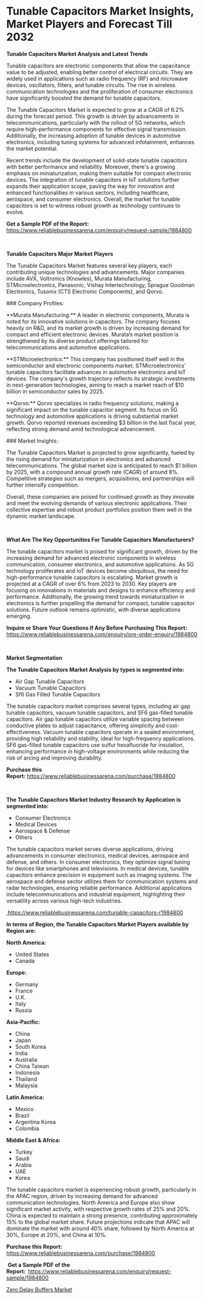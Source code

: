 <p><h1>Tunable Capacitors Market Insights, Market Players and Forecast Till 2032</h1></p><p><strong>Tunable Capacitors Market Analysis and Latest Trends</strong></p>
<p><p>Tunable capacitors are electronic components that allow the capacitance value to be adjusted, enabling better control of electrical circuits. They are widely used in applications such as radio frequency (RF) and microwave devices, oscillators, filters, and tunable circuits. The rise in wireless communication technologies and the proliferation of consumer electronics have significantly boosted the demand for tunable capacitors.</p><p>The Tunable Capacitors Market is expected to grow at a CAGR of 6.2% during the forecast period. This growth is driven by advancements in telecommunications, particularly with the rollout of 5G networks, which require high-performance components for effective signal transmission. Additionally, the increasing adoption of tunable devices in automotive electronics, including tuning systems for advanced infotainment, enhances the market potential.</p><p>Recent trends include the development of solid-state tunable capacitors with better performance and reliability. Moreover, there's a growing emphasis on miniaturization, making them suitable for compact electronic devices. The integration of tunable capacitors in IoT solutions further expands their application scope, paving the way for innovation and enhanced functionalities in various sectors, including healthcare, aerospace, and consumer electronics. Overall, the market for tunable capacitors is set to witness robust growth as technology continues to evolve.</p></p>
<p><strong>Get a Sample PDF of the Report:&nbsp;</strong> <a href="https://www.reliablebusinessarena.com/enquiry/request-sample/1984800?utm_campaign=3569&utm_medium=2&utm_source=Github&utm_content=ia&utm_term=06042025&utm_id=tunable-capacitors">https://www.reliablebusinessarena.com/enquiry/request-sample/1984800</a></p>
<p>&nbsp;</p>
<p><strong>Tunable Capacitors Major Market Players</strong></p>
<p><p>The Tunable Capacitors Market features several key players, each contributing unique technologies and advancements. Major companies include AVX, Voltronics (Knowles), Murata Manufacturing, STMicroelectronics, Panasonic, Vishay Intertechnology, Sprague Goodman Electronics, Tusonix (CTS Electronic Components), and Qorvo.</p><p>### Company Profiles:</p><p>**Murata Manufacturing:** A leader in electronic components, Murata is noted for its innovative solutions in capacitors. The company focuses heavily on R&D, and its market growth is driven by increasing demand for compact and efficient electronic devices. Murata’s market position is strengthened by its diverse product offerings tailored for telecommunications and automotive applications.</p><p>**STMicroelectronics:** This company has positioned itself well in the semiconductor and electronic components market. STMicroelectronics' tunable capacitors facilitate advances in automotive electronics and IoT devices. The company's growth trajectory reflects its strategic investments in next-generation technologies, aiming to reach a market reach of $10 billion in semiconductor sales by 2025.</p><p>**Qorvo:** Qorvo specializes in radio frequency solutions, making a significant impact on the tunable capacitor segment. Its focus on 5G technology and automotive applications is driving substantial market growth. Qorvo reported revenues exceeding $3 billion in the last fiscal year, reflecting strong demand amid technological advancement.</p><p>### Market Insights:</p><p>The Tunable Capacitors Market is projected to grow significantly, fueled by the rising demand for miniaturization in electronics and advanced telecommunications. The global market size is anticipated to reach $1 billion by 2025, with a compound annual growth rate (CAGR) of around 8%. Competitive strategies such as mergers, acquisitions, and partnerships will further intensify competition. </p><p>Overall, these companies are poised for continued growth as they innovate and meet the evolving demands of various electronic applications. Their collective expertise and robust product portfolios position them well in the dynamic market landscape.</p></p>
<p>&nbsp;</p>
<p><strong>What Are The Key Opportunities For Tunable Capacitors Manufacturers?</strong></p>
<p><p>The tunable capacitors market is poised for significant growth, driven by the increasing demand for advanced electronic components in wireless communication, consumer electronics, and automotive applications. As 5G technology proliferates and IoT devices become ubiquitous, the need for high-performance tunable capacitors is escalating. Market growth is projected at a CAGR of over 6% from 2023 to 2030. Key players are focusing on innovations in materials and designs to enhance efficiency and performance. Additionally, the growing trend towards miniaturization in electronics is further propelling the demand for compact, tunable capacitor solutions. Future outlook remains optimistic, with diverse applications emerging.</p></p>
<p><strong>Inquire or Share Your Questions If Any Before Purchasing This Report:</strong> <a href="https://www.reliablebusinessarena.com/enquiry/pre-order-enquiry/1984800?utm_campaign=3569&utm_medium=2&utm_source=Github&utm_content=ia&utm_term=06042025&utm_id=tunable-capacitors">https://www.reliablebusinessarena.com/enquiry/pre-order-enquiry/1984800</a></p>
<p>&nbsp;</p>
<p><strong>Market Segmentation</strong></p>
<p><strong>The Tunable Capacitors Market Analysis by types is segmented into:</strong></p>
<p><ul><li>Air Gap Tunable Capacitors</li><li>Vacuum Tunable Capacitors</li><li>Sf6 Gas Filled Tunable Capacitors</li></ul></p>
<p><p>The tunable capacitors market comprises several types, including air gap tunable capacitors, vacuum tunable capacitors, and SF6 gas-filled tunable capacitors. Air gap tunable capacitors utilize variable spacing between conductive plates to adjust capacitance, offering simplicity and cost-effectiveness. Vacuum tunable capacitors operate in a sealed environment, providing high reliability and stability, ideal for high-frequency applications. SF6 gas-filled tunable capacitors use sulfur hexafluoride for insulation, enhancing performance in high-voltage environments while reducing the risk of arcing and improving durability.</p></p>
<p><strong>Purchase this Report:&nbsp;</strong><a href="https://www.reliablebusinessarena.com/purchase/1984800?utm_campaign=3569&utm_medium=2&utm_source=Github&utm_content=ia&utm_term=06042025&utm_id=tunable-capacitors">https://www.reliablebusinessarena.com/purchase/1984800</a></p>
<p>&nbsp;</p>
<p><strong>The Tunable Capacitors Market Industry Research by Application is segmented into:</strong></p>
<p><ul><li>Consumer Electronics</li><li>Medical Devices</li><li>Aerospace & Defense</li><li>Others</li></ul></p>
<p><p>The tunable capacitors market serves diverse applications, driving advancements in consumer electronics, medical devices, aerospace and defense, and others. In consumer electronics, they optimize signal tuning for devices like smartphones and televisions. In medical devices, tunable capacitors enhance precision in equipment such as imaging systems. The aerospace and defense sector utilizes them for communication systems and radar technologies, ensuring reliable performance. Additional applications include telecommunications and industrial equipment, highlighting their versatility across various high-tech industries.</p></p>
<p><a href="https://www.reliablebusinessarena.com/tunable-capacitors-r1984800?utm_campaign=3569&utm_medium=2&utm_source=Github&utm_content=ia&utm_term=06042025&utm_id=tunable-capacitors">&nbsp;https://www.reliablebusinessarena.com/tunable-capacitors-r1984800</a></p>
<p><strong>In terms of Region, the Tunable Capacitors Market Players available by Region are:</strong></p>
<p>
    <p> <strong> North America: </strong>
        <ul>
            <li>United States</li>
            <li>Canada</li>
        </ul>
        </p> 
    <p> <strong> Europe: </strong>
        <ul>
            <li>Germany</li>
            <li>France</li>
            <li>U.K.</li>
            <li>Italy</li>
            <li>Russia</li>
        </ul>
        </p> 
    <p> <strong> Asia-Pacific: </strong>
        <ul>
            <li>China</li>
            <li>Japan</li>
            <li>South Korea</li>
            <li>India</li>
            <li>Australia</li>
            <li>China Taiwan</li>
            <li>Indonesia</li>
            <li>Thailand</li>
            <li>Malaysia</li>
        </ul>
        </p> 
    <p> <strong> Latin America: </strong>
        <ul>
            <li>Mexico</li>
            <li>Brazil</li>
            <li>Argentina Korea</li>
            <li>Colombia</li>
        </ul>
        </p> 
    <p> <strong> Middle East & Africa: </strong>
        <ul>
            <li>Turkey</li>
            <li>Saudi</li>
            <li>Arabia</li>
            <li>UAE</li>
            <li>Korea</li>
        </ul>
    </p>
    </p>
<p><p>The tunable capacitors market is experiencing robust growth, particularly in the APAC region, driven by increasing demand for advanced communication technologies. North America and Europe also show significant market activity, with respective growth rates of 25% and 20%. China is expected to maintain a strong presence, contributing approximately 15% to the global market share. Future projections indicate that APAC will dominate the market with around 40% share, followed by North America at 30%, Europe at 20%, and China at 10%.</p></p>
<p><strong>Purchase this Report: </strong><a href="https://www.reliablebusinessarena.com/purchase/1984800?utm_campaign=3569&utm_medium=2&utm_source=Github&utm_content=ia&utm_term=06042025&utm_id=tunable-capacitors">https://www.reliablebusinessarena.com/purchase/1984800</a></p>
<p>&nbsp;<strong>Get a Sample PDF of the Report:&nbsp;&nbsp;</strong><a href="https://www.reliablebusinessarena.com/enquiry/request-sample/1984800?utm_campaign=3569&utm_medium=2&utm_source=Github&utm_content=ia&utm_term=06042025&utm_id=tunable-capacitors">https://www.reliablebusinessarena.com/enquiry/request-sample/1984800</a></p>
<p><strong></strong></p>
<p><p><a href="https://github.com/popoialraih3/Market-Research-Report-List-1/blob/main/zero-delay-buffers-market.md?utm_campaign=3569&utm_medium=2&utm_source=Github&utm_content=ia&utm_term=06042025&utm_id=tunable-capacitors">Zero Delay Buffers Market</a></p></p>